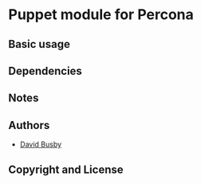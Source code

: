 Puppet module for Percona
=========================

Basic usage
-----------

Dependencies
------------

Notes
-----

Authors
-------
- [David Busby](https://github.com/Oneiroi)

Copyright and License
---------------------


